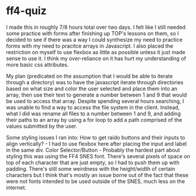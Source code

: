 # ff4-quiz
  I made this in roughly 7/8 hours total over two days. I felt like I still needed some practice with forms after finishing up TOP's lessons on them, 
so I decided to see if there was a way I could synthesize my need to practice forms with my need to pracitce arrays in Javascript. I also placed the restriction on myself
to use flexbox as little as possible unless it just made sense to use it. I think my over-reliance on it has hurt my understanding of more basic css attributes.
  
  My plan (predicated on the assumption that I would be able to iterate through a directory) was to have the javascript iterate through 
directories based on what size and color the user  selected and place them into an array, then use their text to generate a number 
between 1 and 9 that would be used to access that array. Despite spending several hours searching, I was unable to find a way to access the file system in the client.
Instead, what I did was rename all files to a number between 1 and 9, and adding their paths to an array by using a for loop to add a path comprised of the values
submitted by the user. 

Some styling issues I ran into:
How to get raido buttons and their inputs to align vertically? - I had to use flexbox here after placing the input and label in the same div.
Color Selector/Button - Probably the hardest part about styling this was using the FF4 SNES font. There's several pixels of space on top of each character that are just 
                        empty, so I had to push them up with padding. There's still some weirdness with the height/width of certain characters but I think that's mostly
                        an issue borne out of the fact that these were not fonts intended to be used outside of the SNES, much less on the internet.
